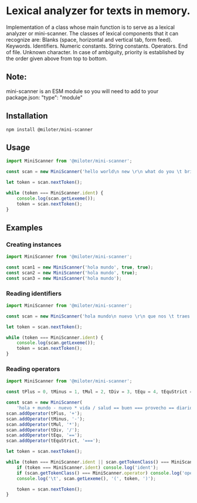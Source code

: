 # Lexical analyzer for texts in memory.

Implementation of a class whose main function is to
serve as a lexical analyzer or mini-scanner.
The classes of lexical components that it can recognize are:
Blanks (space, horizontal and vertical tab, form feed).
    Keywords.
    Identifiers.
    Numeric constants.
    String constants.
    Operators.
    End of file.
    Unknown character.
In case of ambiguity, priority is established
by the order given above from top to bottom.

## Note:
mini-scanner is an ESM module so you will need to add to your package.json: "type": "module"

## Installation
```bash/powershell
npm install @miloter/mini-scanner
```

## Usage
```js
import MiniScanner from '@miloter/mini-scanner';

const scan = new MiniScanner('hello world\n new \r\n what do you \t bring us');

let token = scan.nextToken();

while (token === MiniScanner.ident) {
    console.log(scan.getLexeme());
    token = scan.nextToken();
}
```

## Examples

### Creating instances
```js
import MiniScanner from '@miloter/mini-scanner';

const scan1 = new MiniScanner('hola mundo', true, true);
const scan2 = new MiniScanner('hola mundo', true);
const scan3 = new MiniScanner('hola mundo');
```

### Reading identifiers
```js
import MiniScanner from '@miloter/mini-scanner';

const scan = new MiniScanner('hola mundo\n nuevo \r\n que nos \t traes');

let token = scan.nextToken();

while (token === MiniScanner.ident) {
    console.log(scan.getLexeme());
    token = scan.nextToken();
}
```

### Reading operators
```js
import MiniScanner from '@miloter/mini-scanner';

const tPlus = 0, tMinus = 1, tMul = 2, tDiv = 3, tEqu = 4, tEquStrict = 5;

const scan = new MiniScanner(
    'hola + mundo - nuevo * vida / salud == buen === provecho == diario');
scan.addOperator(tPlus, '+');
scan.addOperator(tMinus, '-');
scan.addOperator(tMul, '*');
scan.addOperator(tDiv, '/');
scan.addOperator(tEqu, '==');
scan.addOperator(tEquStrict, '===');

let token = scan.nextToken();

while (token === MiniScanner.ident || scan.getTokenClass() === MiniScanner.operator) {
    if (token === MiniScanner.ident) console.log('ident');
    if (scan.getTokenClass() === MiniScanner.operator) console.log('operator');
    console.log('\t', scan.getLexeme(), '(', token, ')');

    token = scan.nextToken();
}
```
